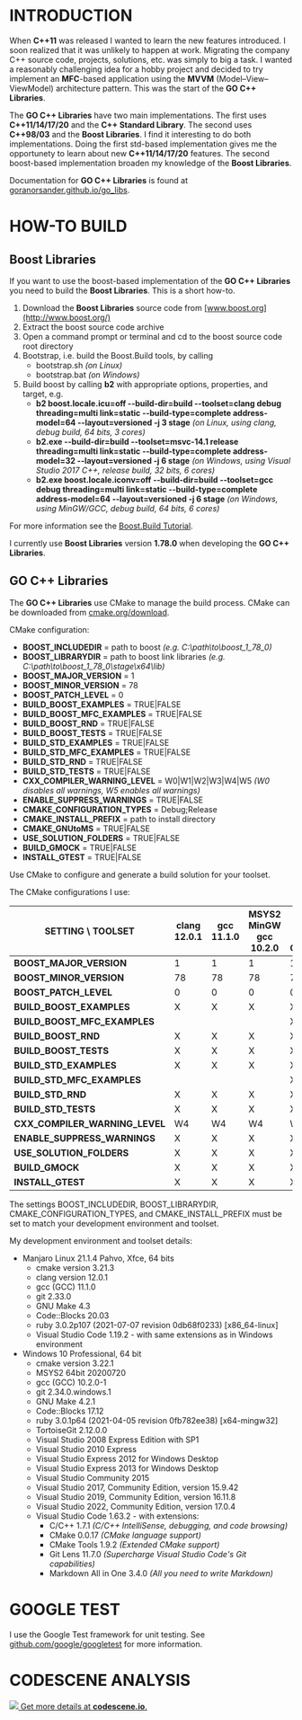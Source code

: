 # INTRODUCTION

When **C++11** was released I wanted to learn the new features introduced. I soon realized that it was
unlikely to happen at work. Migrating the company C++ source code, projects, solutions, etc. was
simply to big a task. I wanted a reasonably challenging idea for a hobby project and decided to try
implement an **MFC**-based application using the **MVVM** (Model–View–ViewModel) architecture pattern.
This was the start of the **GO C++ Libraries**.

The **GO C++ Libraries** have two main implementations. The first uses **C++11/14/17/20** and the
**C++ Standard Library**. The second uses **C++98/03** and the **Boost Libraries**. I find it
interesting to do both implementations. Doing the first std-based implementation gives me the
opportunety to learn about new **C++11/14/17/20** features. The second boost-based implementation
broaden my knowledge of the **Boost Libraries**.

Documentation for **GO C++ Libraries** is found at [goranorsander.github.io/go_libs](https://goranorsander.github.io/go_libs/).

# HOW-TO BUILD

## Boost Libraries

If you want to use the boost-based implementation of the **GO C++ Libraries** you need to build the
**Boost Libraries**. This is a short how-to.

1. Download the **Boost Libraries** source code from [www.boost.org](http://www.boost.org/)
1. Extract the boost source code archive
1. Open a command prompt or terminal and cd to the boost source code root directory
1. Bootstrap, i.e. build the Boost.Build tools, by calling
   * bootstrap.sh _(on Linux)_
   * bootstrap.bat _(on Windows)_
1. Build boost by calling **b2** with appropriate options, properties, and target, e.g.
   * __b2 boost.locale.icu=off --build-dir=build --toolset=clang debug threading=multi link=static --build-type=complete address-model=64 --layout=versioned -j 3 stage__
     _(on Linux, using clang, debug build, 64 bits, 3 cores)_
   * __b2.exe --build-dir=build --toolset=msvc-14.1 release threading=multi link=static --build-type=complete address-model=32 --layout=versioned -j 6 stage__
     _(on Windows, using Visual Studio 2017 C++, release build, 32 bits, 6 cores)_
   * __b2.exe boost.locale.iconv=off --build-dir=build --toolset=gcc debug threading=multi link=static --build-type=complete address-model=64 --layout=versioned -j 6 stage__
     _(on Windows, using MinGW/GCC, debug build, 64 bits, 6 cores)_

For more information see the [Boost.Build Tutorial](http://www.boost.org/build/tutorial.html).

I currently use **Boost Libraries** version **1.78.0** when developing the **GO C++ Libraries**.

## GO C++ Libraries

The **GO C++ Libraries** use CMake to manage the build process. CMake can be downloaded from
[cmake.org/download](https://cmake.org/download/).

CMake configuration:

 * **BOOST_INCLUDEDIR** = path to boost *(e.g. C:\path\to\boost_1_78_0)*
 * **BOOST_LIBRARYDIR** = path to boost link libraries *(e.g. C:\path\to\boost_1_78_0\stage\x64\lib)*
 * **BOOST_MAJOR_VERSION** = 1
 * **BOOST_MINOR_VERSION** = 78
 * **BOOST_PATCH_LEVEL** = 0
 * **BUILD_BOOST_EXAMPLES** = TRUE|FALSE
 * **BUILD_BOOST_MFC_EXAMPLES** = TRUE|FALSE
 * **BUILD_BOOST_RND** = TRUE|FALSE
 * **BUILD_BOOST_TESTS** = TRUE|FALSE
 * **BUILD_STD_EXAMPLES** = TRUE|FALSE
 * **BUILD_STD_MFC_EXAMPLES** = TRUE|FALSE
 * **BUILD_STD_RND** = TRUE|FALSE
 * **BUILD_STD_TESTS** = TRUE|FALSE
 * **CXX_COMPILER_WARNING_LEVEL** = W0|W1|W2|W3|W4|W5 *(W0 disables all warnings, W5 enables all warnings)*
 * **ENABLE_SUPPRESS_WARNINGS** = TRUE|FALSE
 * **CMAKE_CONFIGURATION_TYPES** = Debug;Release
 * **CMAKE_INSTALL_PREFIX** = path to install directory
 * **CMAKE_GNUtoMS** = TRUE|FALSE
 * **USE_SOLUTION_FOLDERS** = TRUE|FALSE
 * **BUILD_GMOCK** = TRUE|FALSE
 * **INSTALL_GTEST** = TRUE|FALSE

Use CMake to configure and generate a build solution for your toolset.

The CMake configurations I use:

**SETTING \ TOOLSET**      |clang 12.0.1|gcc 11.1.0|MSYS2 MinGW gcc 10.2.0|Visual Studio 2022 Community|Visual Studio 2019 Community|Visual Studio 2017 Community|Visual Studio 2015 Community|Visual Studio 2013 Express|Visual Studio 2012 Express|Visual Studio 2010 Express|Visual Studio 2008 Express
---------------------------|------------|----------|----------------------|----------------------------|----------------------------|----------------------------|----------------------------|--------------------------|--------------------------|--------------------------|--------------------------
**BOOST_MAJOR_VERSION** | 1 | 1 | 1 | 1 | 1 | 1 | 1 | 1 | 1 | 1 | 1 
**BOOST_MINOR_VERSION** | 78 | 78 | 78 | 78 | 78 | 78 | 78 | 78 | 78 | 78 | 78 
**BOOST_PATCH_LEVEL** | 0 | 0 | 0 | 0 | 0 | 0 | 0 | 0 | 0 | 0 | 0 
**BUILD_BOOST_EXAMPLES** | X | X | X | X | X | X | X | X | X | X | X 
**BUILD_BOOST_MFC_EXAMPLES** | | | | X | X | X | X | | | | 
**BUILD_BOOST_RND** | X | X | X | X | X | X | X | X | X | X | X 
**BUILD_BOOST_TESTS** | X | X | X | X | X | X | X | X | X | X | X 
**BUILD_STD_EXAMPLES** | X | X | X | X | X | X | X | X | X | X | X 
**BUILD_STD_MFC_EXAMPLES** | | | | X | X | X | X | | | | 
**BUILD_STD_RND** | X | X | X | X | X | X | X | X | X | X | 
**BUILD_STD_TESTS** | X | X | X | X | X | X | X | X | X | X | 
**CXX_COMPILER_WARNING_LEVEL** | W4 | W4 | W4 | W4 | W4 | W4 | W4 | W4 | W4 | W4 | W4 
**ENABLE_SUPPRESS_WARNINGS** | X | X | X | X | X | X | X | X | X | X | X 
**USE_SOLUTION_FOLDERS** | X | X | X | X | X | X | X | X | X | | 
**BUILD_GMOCK** | X | X | X | X | X | X | X | X | X | X | X 
**INSTALL_GTEST** | X | X | X | X | X | X | X | X | X | X | X 

The settings BOOST_INCLUDEDIR, BOOST_LIBRARYDIR, CMAKE_CONFIGURATION_TYPES, and
CMAKE_INSTALL_PREFIX must be set to match your development environment and toolset.

My development environment and toolset details:

* Manjaro Linux 21.1.4 Pahvo, Xfce, 64 bits
  * cmake version 3.21.3
  * clang version 12.0.1
  * gcc (GCC) 11.1.0
  * git 2.33.0
  * GNU Make 4.3
  * Code::Blocks 20.03
  * ruby 3.0.2p107 (2021-07-07 revision 0db68f0233) [x86_64-linux]
  * Visual Studio Code 1.19.2 - with same extensions as in Windows environment
* Windows 10 Professional, 64 bit
  * cmake version 3.22.1
  * MSYS2 64bit 20200720
  * gcc (GCC) 10.2.0-1
  * git 2.34.0.windows.1
  * GNU Make 4.2.1
  * Code::Blocks 17.12
  * ruby 3.0.1p64 (2021-04-05 revision 0fb782ee38) [x64-mingw32]
  * TortoiseGit 2.12.0.0
  * Visual Studio 2008 Express Edition with SP1
  * Visual Studio 2010 Express
  * Visual Studio Express 2012 for Windows Desktop
  * Visual Studio Express 2013 for Windows Desktop
  * Visual Studio Community 2015
  * Visual Studio 2017, Community Edition, version 15.9.42
  * Visual Studio 2019, Community Edition, version 16.11.8
  * Visual Studio 2022, Community Edition, version 17.0.4
  * Visual Studio Code 1.63.2 - with extensions:
    * C/C++ 1.7.1 _(C/C++ IntelliSense, debugging, and code browsing)_
    * CMake 0.0.17 _(CMake language support)_
    * CMake Tools 1.9.2 _(Extended CMake support)_
    * Git Lens 11.7.0 _(Supercharge Visual Studio Code's Git capabilities)_
    * Markdown All in One 3.4.0 _(All you need to write Markdown)_

# GOOGLE TEST

I use the Google Test framework for unit testing. See [github.com/google/googletest](https://github.com/google/googletest) for more information.

# CODESCENE ANALYSIS

[![](https://codescene.io/projects/1082/status.svg) Get more details at **codescene.io**.](https://codescene.io/projects/1082/jobs/latest-successful/results)
